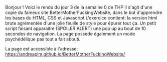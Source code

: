 Bonjour ! Voici le rendu du jour 3 de la semaine 0 de THP
Il s'agit d'une copie du fameux site BetterMotherFuckingWebsite, dans le but d'apprendre les bases du HTML, CSS et Javascript
L'exercice contient: la version html brute agrémentée d'une jolie feuille de style pour épurer tout ça. Un petit script faisant apparaitre (SPOILER ALERT) une pop up au bout de 10 secondes de navigation.
La page possède également un mode psychédélique pas tout a fait abouti.

La page est accessible à l'adresse:
https://andreaplm.github.io/BetterMotherFuckingWebsite/
